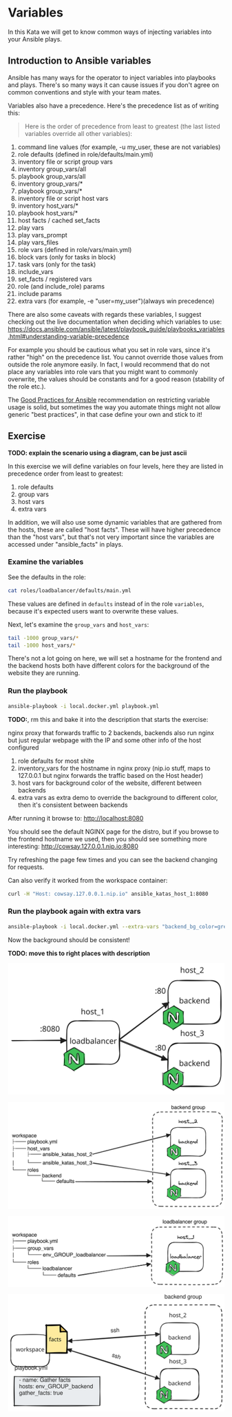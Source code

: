 # Variables

In this Kata we will get to know common ways of injecting variables into your Ansible plays.

## Introduction to Ansible variables

Ansible has many ways for the operator to inject variables into playbooks and plays. There's so many ways it can cause issues if you don't agree on common conventions and style with your team mates.

Variables also have a precedence. Here's the precedence list as of writing this:

> Here is the order of precedence from least to greatest (the last listed variables override all other variables):

1. command line values (for example, -u my_user, these are not variables)
1. role defaults (defined in role/defaults/main.yml)
1. inventory file or script group vars
1. inventory group_vars/all
1. playbook group_vars/all
1. inventory group_vars/*
1. playbook group_vars/*
1. inventory file or script host vars
1. inventory host_vars/*
1. playbook host_vars/*
1. host facts / cached set_facts
1. play vars
1. play vars_prompt
1. play vars_files
1. role vars (defined in role/vars/main.yml)
1. block vars (only for tasks in block)
1. task vars (only for the task)
1. include_vars
1. set_facts / registered vars
1. role (and include_role) params
1. include params
1. extra vars (for example, -e "user=my_user")(always win precedence)

There are also some caveats with regards these variables, I suggest checking out the live documentation when deciding which variables to use: <https://docs.ansible.com/ansible/latest/playbook_guide/playbooks_variables.html#understanding-variable-precedence>

For example you should be cautious what you set in role vars, since it's rather "high" on the precedence list. You cannot override those values from outside the role anymore easily. In fact, I would recommend that do not place any variables into role vars that you might want to commonly overwrite, the values should be constants and for a good reason (stability of the role etc.).

The [Good Practices for Ansible](https://redhat-cop.github.io/automation-good-practices/#_restrict_your_usage_of_variable_types) recommendation on restricting variable usage is solid, but sometimes the way you automate things might not allow generic "best practices", in that case define your own and stick to it!

## Exercise

**TODO: explain the scenario using a diagram, can be just ascii**

In this exercise we will define variables on four levels, here they are listed in precedence order from least to greatest:

1. role defaults
2. group vars
3. host vars
4. extra vars

In addition, we will also use some dynamic variables that are gathered from the hosts, these are called "host facts". These will have higher precedence than the "host vars", but that's not very important since the variables are accessed under "ansible_facts" in plays.


### Examine the variables

See the defaults in the role:

```bash
cat roles/loadbalancer/defaults/main.yml
```

These values are defined in `defaults` instead of in the role `variables`, because it's expected users want to overwrite these values.

Next, let's examine the `group_vars` and `host_vars`:

```bash
tail -1000 group_vars/*
tail -1000 host_vars/*
```

There's not a lot going on here, we will set a hostname for the frontend and the backend hosts both have different colors for the background of the website they are running.


### Run the playbook

```bash
ansible-playbook -i local.docker.yml playbook.yml
```

**TODO:**, rm this and bake it into the description that starts the exercise:

nginx proxy that forwards traffic to 2 backends, backends also run nginx but just regular webpage with the IP and some other info of the host configured

1. role defaults for most shite
2. inventory_vars for the hostname in nginx proxy (nip.io stuff, maps to 127.0.0.1 but nginx forwards the traffic based on the Host header)
3. host vars for background color of the website, different between backends
4. extra vars as extra demo to override the background to different color, then it's consistent between backends


After running it browse to: <http://localhost:8080>

You should see the default NGINX page for the distro, but if you browse to the frontend hostname we used, then you should see something more interesting: <http://cowsay.127.0.0.1.nip.io:8080>

Try refreshing the page few times and you can see the backend changing for requests.

Can also verify it worked from the workspace container:

```bash
curl -H "Host: cowsay.127.0.0.1.nip.io" ansible_katas_host_1:8080
```

### Run the playbook again with extra vars


```bash
ansible-playbook -i local.docker.yml --extra-vars "backend_bg_color=green" playbook.yml
```

Now the background should be consistent!

**TODO: move this to right places with description**

![overview diagram](/.utils/assets/vars_overview.svg)

![backend vars diagram](/.utils/assets/vars_backends.png)

![loadbalancer vars diagram](/.utils/assets/vars_lb.png)

![ansible facts diagram](/.utils/assets/vars_facts.svg)
